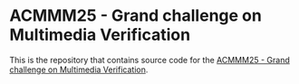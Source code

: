 # ACMMM25 - Grand challenge on Multimedia Verification

This is the repository that contains source code for the [ACMMM25 - Grand challenge on Multimedia Verification](https://multimedia-verification.github.io).